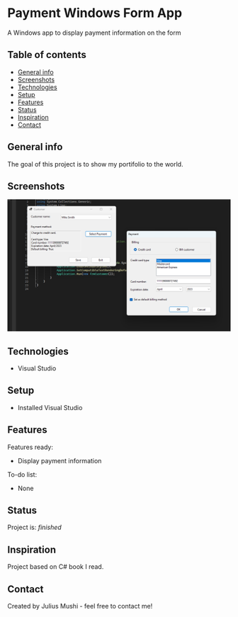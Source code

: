 # Payment Windows Form App
A Windows app to display payment information on the form

## Table of contents
* [General info](#general-info)
* [Screenshots](#screenshots)
* [Technologies](#technologies)
* [Setup](#setup)
* [Features](#features)
* [Status](#status)
* [Inspiration](#inspiration)
* [Contact](#contact)

## General info
The goal of this project is to show my portifolio to the world.

## Screenshots
![Payment](./payment.png)

## Technologies
* Visual Studio

## Setup
* Installed Visual Studio

## Features
Features ready:
* Display payment information

To-do list:
* None

## Status
Project is: _finished_

## Inspiration
Project based on C# book I read.

## Contact
Created by Julius Mushi - feel free to contact me!
